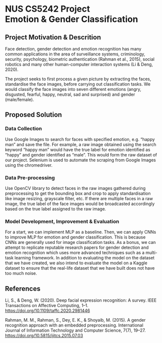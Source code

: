 # NUS CS5242 Project <br> Emotion & Gender Classification

## Project Motivation & Descrition
Face detection, gender detection and emotion recognition has many common applications in the area of surveillance systems, criminology, security, psychology, biometric authentication (Rahman et al., 2015), social robotics and many other human-computer interaction systems (Li & Deng, 2020).

The project seeks to first process a given picture by extracting the faces, standardise the face images, before carrying out classification tasks. We would classify the face images into seven different emotions (angry, disgusted, fearful, happy, neutral, sad and surprised) and gender (male/female).

## Proposed Solution
### Data Collection
Use Google Images to search for faces with specified emotion, e.g. “happy man” and save the file. For example, a raw image obtained using the search keyword “happy man” would have the true label for emotion identified as “happy” and gender identified as “male”. This would form the raw dataset of our project. Selenium is used to automate the scraping from Google Images using the chromedriver.

### Data Pre-processing
Use OpenCV library to detect faces in the raw images gathered during preprocessing to get the bounding box and crop to apply standardisation like image resizing, grayscale filter, etc. If there are multiple faces in a raw image, the true label of the face images would be broadcasted accordingly based on the true label assigned to the raw image.

### Model Development, Improvement & Evaluation
For a start, we can implement MLP as a baseline. Then, we can apply CNNs to improve MLP for emotion and gender classification. This is because CNNs are generally used for image classification tasks. As a bonus, we can attempt to replicate reputable research papers for gender detection and emotion recognition which uses more advanced techniques such as a multi-task learning framework. In addition to evaluating the model on the dataset that we have created, we also intend to evaluate the model on a Kaggle dataset to ensure that the real-life dataset that we have built does not have too much noise.

## References
Li, S., & Deng, W. (2020). Deep facial expression recognition: A survey. IEEE Transactions on Affective Computing, 1–1. https://doi.org/10.1109/taffc.2020.2981446

Rahman, M. M., Rahman, S., Dey, E. K., &amp; Shoyaib, M. (2015). A gender recognition approach with an embedded preprocessing. International Journal of Information Technology and Computer Science, 7(7), 19–27. https://doi.org/10.5815/ijitcs.2015.07.03